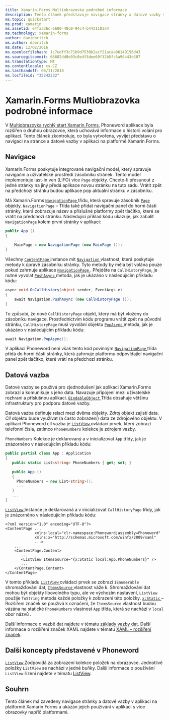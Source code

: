 ```yaml
---
title: Xamarin.Forms Multiobrazovka podrobné informace
description: Tento článek představuje navigace stránky a datové vazby v aplikaci na platformě Xamarin.Forms a předvádí jejich používání v aplikaci s více obrazovky napříč platformami.
ms.topic: quickstart
ms.prod: xamarin
ms.assetid: e4faa36c-6600-48c0-94c4-b4431103a4
ms.technology: xamarin-forms
author: davidbritch
ms.author: dabritch
ms.date: 12/02/2016
ms.openlocfilehash: 1c7edff3c71b9d7530b2acf21acaa06149156d43
ms.sourcegitcommit: 66682dd8e93c0e4f5dee69f32b5fc5a96443e307
ms.translationtype: MT
ms.contentlocale: cs-CZ
ms.lasthandoff: 06/11/2018
ms.locfileid: "35242232"
---
```

# <a name="xamarinforms-multiscreen-deep-dive"></a>Xamarin.Forms Multiobrazovka podrobné informace

V [Multiobrazovka rychlý start Xamarin.Forms](~/xamarin-forms/get-started/hello-xamarin-forms-multiscreen/quickstart.md), Phoneword aplikace byla rozšířen o druhou obrazovce, která uchovává informace o historii volání pro aplikaci. Tento článek zkontroluje, co byla vytvořena, vyvíjet představu o navigaci na stránce a datové vazby v aplikaci na platformě Xamarin.Forms.

## <a name="navigation"></a>Navigace

Xamarin.Forms poskytuje integrované navigační model, který spravuje navigační a uživatelské prostředí zásobníku stránek. Tento model implementuje last-in ven (LIFO) více `Page` objekty. Chcete-li přesunout z jedné stránky na jiný předá aplikace novou stránku na tuto sadu. Vrátit zpět na předchozí stránku budou aplikace pop aktuální stránku v zásobníku.

Má Xamarin.Forms [ `NavigationPage` ](https://developer.xamarin.com/api/type/Xamarin.Forms.NavigationPage/) třídu, která spravuje zásobník [ `Page` ](https://developer.xamarin.com/api/type/Xamarin.Forms.Page/) objekty. `NavigationPage` – Třída také přidat navigační panel do horní části stránky, která zobrazuje název a příslušné platformy <span class="uiitem">zpět</span> tlačítko, které se vrátit na předchozí stránku. Následující příklad kódu ukazuje, jak zabalit `NavigationPage` kolem první stránky v aplikaci:

```csharp
public App ()
{
    ...
    MainPage = new NavigationPage (new MainPage ());
}
```

Všechny [ `ContentPage` ](https://developer.xamarin.com/api/type/Xamarin.Forms.ContentPage/) instance mít [ `Navigation` ](https://developer.xamarin.com/api/property/Xamarin.Forms.VisualElement.Navigation/) vlastnost, která poskytuje metody k úpravě zásobníku stránky. Tyto metody by měla být volána pouze pokud zahrnuje aplikace [ `NavigationPage` ](https://developer.xamarin.com/api/type/Xamarin.Forms.NavigationPage/). Přejděte na `CallHistoryPage`, je nutné vyvolat [ `PushAsync` ](https://developer.xamarin.com/api/member/Xamarin.Forms.NavigationPage.PushAsync/p/Xamarin.Forms.Page/) metoda, jak je ukázáno v následujícím příkladu kódu:

```csharp
async void OnCallHistory(object sender, EventArgs e)
{
    await Navigation.PushAsync (new CallHistoryPage ());
}
```

To způsobí, že nové `CallHistoryPage` objekt, který má být vloženy do zásobníku navigace. Prostřednictvím kódu programu vrátit zpět na původní stránku, `CallHistoryPage` musí vyvolání objektu [ `PopAsync` ](https://developer.xamarin.com/api/member/Xamarin.Forms.NavigationPage.PopAsync()/) metoda, jak je ukázáno v následujícím příkladu kódu:

```csharp
await Navigation.PopAsync();
```

V aplikaci Phoneword není však tento kód povinným [ `NavigationPage` ](https://developer.xamarin.com/api/type/Xamarin.Forms.NavigationPage/) třída přidá do horní části stránky, která zahrnuje platformu odpovídající navigační panel <span class="uiitem">zpět</span> tlačítko, které vrátí na předchozí stránku.

## <a name="data-binding"></a>Datová vazba

Datové vazby se používá pro zjednodušení jak aplikaci Xamarin.Forms zobrazí a komunikuje s jeho data. Navazuje připojení mezi uživatelské rozhraní a příslušnou aplikaci. [ `BindableObject` ](https://developer.xamarin.com/api/type/Xamarin.Forms.BindableObject/) Třída obsahuje většinu infrastruktury pro podporu datové vazby.

Datová vazba definuje relaci mezi dvěma objekty. *Zdroj* objekt zajistí data. *Cíl* objektu bude využívat (a často zobrazení) data ze zdrojového objektu. V aplikaci Phoneword cíl vazba je [ `ListView` ](https://developer.xamarin.com/api/type/Xamarin.Forms.ListView/) ovládací prvek, který zobrazí telefonní čísla, zatímco `PhoneNumbers` kolekce je zdrojem vazby.

`PhoneNumbers` Kolekce je deklarovaný a v inicializovat `App` třídy, jak je znázorněno v následujícím příkladu kódu:

```csharp
public partial class App : Application
{
   public static List<string> PhoneNumbers { get; set; }

   public App ()
   {
     PhoneNumbers = new List<string>();
     ...
   }
   ...
}
```

[ `ListView` ](https://developer.xamarin.com/api/type/Xamarin.Forms.ListView/) Instance je deklarovaná a v inicializovat `CallHistoryPage` třídy, jak je znázorněno v následujícím příkladu kódu:

```xaml
<?xml version="1.0" encoding="UTF-8"?>
<ContentPage ...
             xmlns:local="clr-namespace:Phoneword;assembly=Phoneword"
             xmlns:x="http://schemas.microsoft.com/winfx/2009/xaml"
             ...>
    ...
    <ContentPage.Content>
       ...
       <ListView ItemsSource="{x:Static local:App.PhoneNumbers}" />
       ...
    </ContentPage.Content>
</ContentPage>
```

V tomto příkladu [ `ListView` ](https://developer.xamarin.com/api/type/Xamarin.Forms.ListView/) ovládací prvek se zobrazí `IEnumerable` shromažďování dat, [ `ItemsSource` ](https://developer.xamarin.com/api/property/Xamarin.Forms.ItemsView.ItemsSource/) vlastnost váže k. Shromažďování dat mohou být objekty libovolného typu, ale ve výchozím nastavení, `ListView` použije `ToString` metoda každé položky k zobrazení této položky. [ `x:Static` ](https://developer.xamarin.com/api/type/Xamarin.Forms.Xaml.StaticExtension/) – Rozšíření značek se používá k označení, že `ItemsSource` vlastnost budou vázána na statické `PhoneNumbers` vlastnost `App` třída, která se nachází v `local` obor názvů .

Další informace o vazbě dat najdete v tématu [základy vazby dat](~/xamarin-forms/xaml/xaml-basics/data-binding-basics.md). Další informace o rozšíření značek XAML najdete v tématu [XAML – rozšíření značek](~/xamarin-forms/xaml/xaml-basics/xaml-markup-extensions.md).

## <a name="additional-concepts-introduced-in-phoneword"></a>Další koncepty představené v Phoneword

[ `ListView` ](https://developer.xamarin.com/api/type/Xamarin.Forms.ListView/) Zodpovídá za zobrazení kolekce položek na obrazovce. Jednotlivé položky `ListView` se nachází v jedné buňky. Další informace o používání `ListView` řízení najdete v tématu [ListView](~/xamarin-forms/user-interface/listview/index.md).

## <a name="summary"></a>Souhrn

Tento článek má zavedeny navigace stránky a datové vazby v aplikaci na platformě Xamarin.Forms a ukázán jejich používání v aplikaci s více obrazovky napříč platformami.
